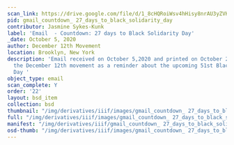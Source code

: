 ```yaml
---
scan_link: https://drive.google.com/file/d/1_8cHQRoiWsv4hHisy8nrAU3yZVK17Q8F/view?usp=sharing
pid: gmail_countdown_ 27_days_to_black_solidarity_day
contributor: Jasmine Sykes-Kunk
label: 'Email  - Countdown: 27 days to Black Solidarity Day'
_date: October 5, 2020
author: December 12th Movement
location: Brooklyn, New York
description: 'Email received on October 5,2020 and printed on October 26, 2020 from
  the December 12th movement as a reminder about the upcoming 51st Black Solidarity
  Day '
object_type: email
scan_complete: Y
order: '22'
layout: bsd_item
collection: bsd
thumbnail: "/img/derivatives/iiif/images/gmail_countdown_ 27_days_to_black_solidarity_day_0/full/250,/0/default.jpg"
full: "/img/derivatives/iiif/images/gmail_countdown_ 27_days_to_black_solidarity_day_0/full/1140,/0/default.jpg"
manifest: "/img/derivatives/iiif/gmail_countdown_ 27_days_to_black_solidarity_day/manifest.json"
osd-thumb: "/img/derivatives/iiif/images/gmail_countdown_ 27_days_to_black_solidarity_day_0/full/375,/0/default.jpg"
---
```

